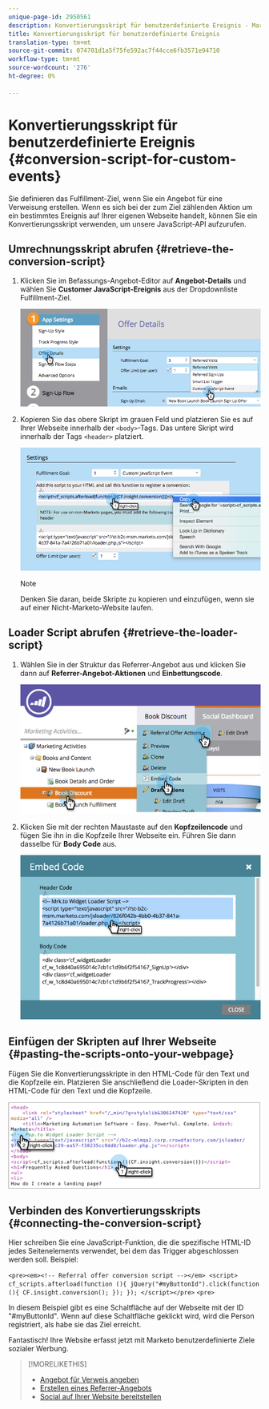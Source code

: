 ```yaml
---
unique-page-id: 2950561
description: Konvertierungsskript für benutzerdefinierte Ereignis - Marketing-Dokumente - Produktdokumentation
title: Konvertierungsskript für benutzerdefinierte Ereignis
translation-type: tm+mt
source-git-commit: 074701d1a5f75fe592ac7f44cce6fb3571e94710
workflow-type: tm+mt
source-wordcount: '276'
ht-degree: 0%

---
```



# Konvertierungsskript für benutzerdefinierte Ereignis {#conversion-script-for-custom-events}

Sie definieren das Fulfillment-Ziel, wenn Sie ein Angebot für eine Verweisung erstellen. Wenn es sich bei der zum Ziel zählenden Aktion um ein bestimmtes Ereignis auf Ihrer eigenen Webseite handelt, können Sie ein Konvertierungsskript verwenden, um unsere JavaScript-API aufzurufen.

## Umrechnungsskript abrufen {#retrieve-the-conversion-script}

1. Klicken Sie im Befassungs-Angebot-Editor auf **Angebot-Details** und wählen Sie **Customer JavaScript-Ereignis** aus der Dropdownliste Fulfillment-Ziel.

   ![](assets/image2015-4-20-17-3a22-3a15.png)

1. Kopieren Sie das obere Skript im grauen Feld und platzieren Sie es auf Ihrer Webseite innerhalb der `<body>`-Tags. Das untere Skript wird innerhalb der Tags `<header>` platziert.

   ![](assets/image2015-4-20-17-3a29-3a7.png)

   >[!NOTE]
   >
   >Denken Sie daran, beide Skripte zu kopieren und einzufügen, wenn sie auf einer Nicht-Marketo-Website laufen.

## Loader Script abrufen {#retrieve-the-loader-script}

1. Wählen Sie in der Struktur das Referrer-Angebot aus und klicken Sie dann auf **Referrer-Angebot-Aktionen** und **Einbettungscode**.

   ![](assets/image2015-4-20-17-3a34-3a46.png)

1. Klicken Sie mit der rechten Maustaste auf den **Kopfzeilencode** und fügen Sie ihn in die Kopfzeile Ihrer Webseite ein. Führen Sie dann dasselbe für **Body Code** aus.

   ![](assets/image2015-4-20-20-3a49-3a19.png)

## Einfügen der Skripten auf Ihrer Webseite {#pasting-the-scripts-onto-your-webpage}

Fügen Sie die Konvertierungsskripte in den HTML-Code für den Text und die Kopfzeile ein. Platzieren Sie anschließend die Loader-Skripten in den HTML-Code für den Text und die Kopfzeile.

![](assets/image2015-4-20-21-3a0-3a16.png)

## Verbinden des Konvertierungsskripts {#connecting-the-conversion-script}

Hier schreiben Sie eine JavaScript-Funktion, die die spezifische HTML-ID jedes Seitenelements verwendet, bei dem das Trigger abgeschlossen werden soll. Beispiel:

`<pre><em><!-- Referral offer conversion script --></em> <script> cf_scripts.afterload(function (){ jQuery("#myButtonId").click(function (){ CF.insight.conversion(); }); }); </script></pre>` `<pre>`

In diesem Beispiel gibt es eine Schaltfläche auf der Webseite mit der ID &quot;#myButtonId&quot;. Wenn auf diese Schaltfläche geklickt wird, wird die Person registriert, als habe sie das Ziel erreicht.

Fantastisch! Ihre Website erfasst jetzt mit Marketo benutzerdefinierte Ziele sozialer Werbung.

>[!MORELIKETHIS]
>
>* [Angebot für Verweis angeben](/help/marketo/product-docs/demand-generation/social/referral-offers/specify-goal-for-referral-offer.md)
>* [Erstellen eines Referrer-Angebots](/help/marketo/product-docs/demand-generation/social/referral-offers/create-a-referral-offer.md)
>* [Social auf Ihrer Website bereitstellen](/help/marketo/product-docs/demand-generation/social/social-functions/deploy-social-on-your-website.md)

